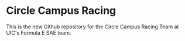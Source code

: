 # Circle Campus Racing

This is the new Github repository for the Circle Campus Racing Team at UIC's Formula E SAE team.
